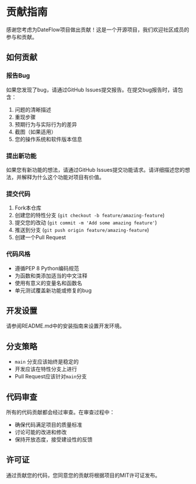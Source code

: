 # 贡献指南

感谢您考虑为DateFlow项目做出贡献！这是一个开源项目，我们欢迎社区成员的参与和贡献。

## 如何贡献

### 报告Bug

如果您发现了bug，请通过GitHub Issues提交报告。在提交bug报告时，请包含：

1. 问题的清晰描述
2. 重现步骤
3. 预期行为与实际行为的差异
4. 截图（如果适用）
5. 您的操作系统和软件版本信息

### 提出新功能

如果您有新功能的想法，请通过GitHub Issues提交功能请求。请详细描述您的想法，并解释为什么这个功能对项目有价值。

### 提交代码

1. Fork本仓库
2. 创建您的特性分支 (`git checkout -b feature/amazing-feature`)
3. 提交您的改动 (`git commit -m 'Add some amazing feature'`)
4. 推送到分支 (`git push origin feature/amazing-feature`)
5. 创建一个Pull Request

### 代码风格

- 遵循PEP 8 Python编码规范
- 为函数和类添加适当的中文注释
- 使用有意义的变量名和函数名
- 单元测试覆盖新功能或修复的bug

## 开发设置

请参阅README.md中的安装指南来设置开发环境。

## 分支策略

- `main` 分支应该始终是稳定的
- 开发应该在特性分支上进行
- Pull Request应该针对`main`分支

## 代码审查

所有的代码贡献都会经过审查。在审查过程中：

- 确保代码满足项目的质量标准
- 讨论可能的改进和修改
- 保持开放态度，接受建设性的反馈

## 许可证

通过贡献您的代码，您同意您的贡献将根据项目的MIT许可证发布。 
